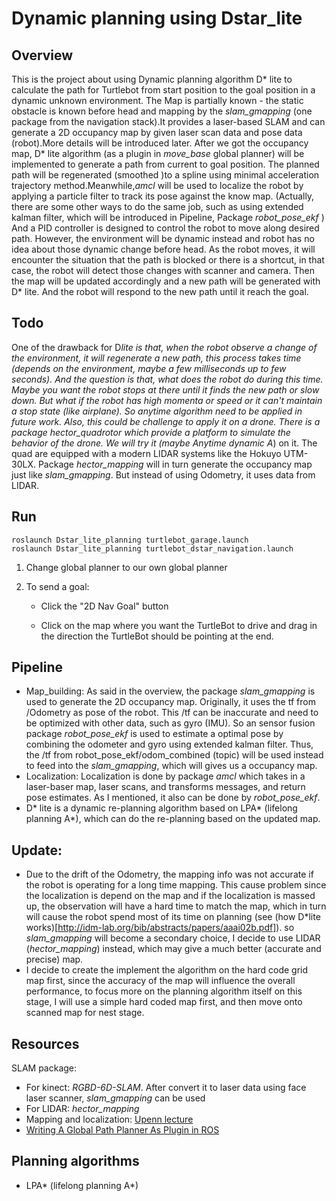 # Dynamic planning using Dstar_lite


## Overview

This is the project about using Dynamic planning algorithm D* lite to calculate the
path for Turtlebot from start position to the goal position in a dynamic unknown environment.
The Map is partially known - the static obstacle is known before head and mapping by the *slam_gmapping* (one package from the navigation stack).It provides a laser-based SLAM and can generate a 2D occupancy map by given laser scan data and pose data (robot).More details will be
introduced later. After we got the occupancy map, D* lite algorithm (as a plugin in *move_base* global planner) will be implemented to generate a path from current to goal position. The planned path will be regenerated (smoothed )to a spline using minimal acceleration trajectory method.Meanwhile,*amcl* will be used to localize the robot by applying a particle filter to track its pose against the know map. (Actually, there are some other ways to do the same job, such as using extended kalman filter, which will be introduced in Pipeline, Package *robot_pose_ekf* ) And a PID controller is designed to control the robot to move along desired path. However, the environment will be dynamic instead and robot has no idea about those dynamic change before head. As the robot moves, it will encounter the situation that the path is blocked or there is a shortcut, in that case, the robot will detect those changes with scanner and camera. Then the map will be updated accordingly and a new path will be generated with D* lite. And the robot will respond to the new path until it reach the goal.

## Todo
One of the drawback for D*lite is that, when the robot observe a change of the environment, it will regenerate a new path, this process takes time (depends on the environment, maybe a few milliseconds up to few seconds). And the question is that, what does the robot do during this time. Maybe you want the robot stops at there until it finds the new path or slow down. But what if the robot has high momenta or speed or it can't maintain a stop state (like airplane). So anytime algorithm need to be applied in future work.
Also, this could be challenge to apply it on a drone. There is a package *hector_quadrotor* which provide a platform to simulate the behavior of the drone. We will try it (maybe Anytime dynamic A*) on it. The quad are equipped with a modern LIDAR systems like the Hokuyo UTM-30LX. Package *hector_mapping* will in turn generate the occupancy map just like *slam_gmapping*. But instead of using Odometry, it uses data from LIDAR.

## Run
```
roslaunch Dstar_lite_planning turtlebot_garage.launch
roslaunch Dstar_lite_planning turtlebot_dstar_navigation.launch
```
1. Change global planner to our own global planner

2. To send a goal:

    - Click the "2D Nav Goal" button

    - Click on the map where you want the TurtleBot to drive and drag in the direction the TurtleBot should be pointing at the end. 

## Pipeline
- Map_building: As said in the overview, the package *slam_gmapping* is used to generate the 2D occupancy map. Originally, it uses the tf from /Odometry as pose of the robot. This /tf can be inaccurate and need to be optimized with other data, such as gyro (IMU). So an sensor fusion package *robot_pose_ekf* is used to estimate a optimal pose by combining the odometer and gyro using extended kalman filter. Thus, the /tf from robot_pose_ekf/odom_combined (topic) will be used instead to feed into the *slam_gmapping*, which will gives us a occupancy map.
- Localization: Localization is done by package *amcl* which takes in a laser-baser map, laser scans, and transforms messages, and return pose estimates. As I mentioned, it also can be done by
*robot_pose_ekf*.
- D* lite is a dynamic re-planning algorithm based on LPA* (lifelong planning A*), which can do the re-planning based on the updated map.

## Update:
- Due to the drift of the Odometry, the mapping info was not accurate if the robot is operating for a long time mapping. This cause problem since the localization is depend on the map and if the localization is massed up, the observation will have a hard time to match the map, which in turn will cause the robot spend most of its time on planning (see (how D*lite works)[http://idm-lab.org/bib/abstracts/papers/aaai02b.pdf]). so *slam_gmapping* will become a secondary choice, I decide to use LIDAR (*hector_mapping*) instead, which may give a much better (accurate and precise) map.
- I decide to create the implement the algorithm on the hard code grid map first, since the accuracy of the map will influence the overall performance, to focus more on the planning algorithm itself on this stage, I will use a simple hard coded map first, and then move onto scanned map for nest stage.
## Resources
SLAM package:
- For kinect: *RGBD-6D-SLAM*. After convert it to laser data using face laser scanner, *slam_gmapping* can be used
- For LIDAR: *hector_mapping*
- Mapping and localization: [Upenn lecture](https://www.youtube.com/watch?v=Q4qM-Uzj1SI)
- [Writing A Global Path Planner As Plugin in ROS](http://wiki.ros.org/navigation/Tutorials/Writing%20A%20Global%20Path%20Planner%20As%20Plugin%20in%20ROS)
## Planning algorithms
- LPA* (lifelong planning A*)
